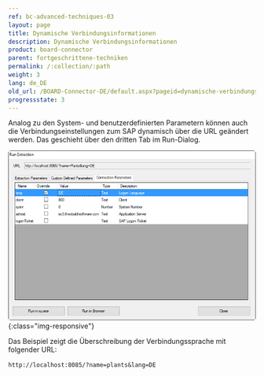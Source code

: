 ```yaml
---
ref: bc-advanced-techniques-03
layout: page
title: Dynamische Verbindungsinformationen
description: Dynamische Verbindungsinformationen
product: board-connector
parent: fortgeschrittene-techniken
permalink: /:collection/:path
weight: 3
lang: de_DE
old_url: /BOARD-Connector-DE/default.aspx?pageid=dynamische-verbindungsinformationen
progressstate: 3
---
```


Analog zu den System- und benutzerdefinierten Parametern können auch die Verbindungseinstellungen zum SAP dynamisch über die URL geändert werden. Das geschieht über den dritten Tab im Run-Dialog.


![Run-Extraction-Connection-Parameters](/img/content/Run-Extraction-Connection-Parameters.png){:class="img-responsive"}



Das Beispiel zeigt die Überschreibung der Verbindungssprache mit folgender URL:

```
http://localhost:8085/?name=plants&lang=DE
```
